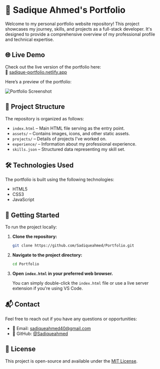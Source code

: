 # 💼 Sadique Ahmed's Portfolio

Welcome to my personal portfolio website repository! This project showcases my journey, skills, and projects as a full-stack developer. It's designed to provide a comprehensive overview of my professional profile and technical expertise.

## 🌐 Live Demo

Check out the live version of the portfolio here:  
🔗 [sadique-portfolio.netlify.app](https://sadique-portfolio.netlify.app)

Here’s a preview of the portfolio:

![Portfolio Screenshot](assets/Screenshot-2025-05-06-125622.png)

## 📁 Project Structure

The repository is organized as follows:

- `index.html` – Main HTML file serving as the entry point.
- `assets/` – Contains images, icons, and other static assets.
- `projects/` – Details of projects I've worked on.
- `experience/` – Information about my professional experience.
- `skills.json` – Structured data representing my skill set.

## 🛠️ Technologies Used

The portfolio is built using the following technologies:

- HTML5
- CSS3
- JavaScript

## 🚀 Getting Started

To run the project locally:

1. **Clone the repository:**

   ```bash
   git clone https://github.com/Sadiqueahmed/Portfolio.git

2. **Navigate to the project directory:**

   ```bash
   cd Portfolio

2. **Open `index.html` in your preferred web browser.**

   You can simply double-click the `index.html` file or use a live server extension if you're using VS Code.

## 📬 Contact

Feel free to reach out if you have any questions or opportunities:

- 📧 Email: [sadiqueahmed40@gmail.com](mailto:sadiqueahmed40@gmail.com)
- 💼 GitHub: [@Sadiqueahmed](https://github.com/Sadiqueahmed)

## 📄 License

This project is open-source and available under the [MIT License](LICENSE).



